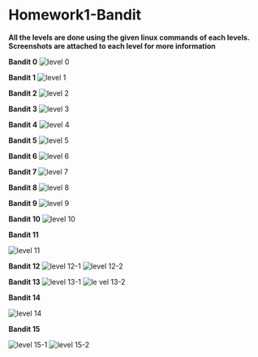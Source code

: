 # Homework1-Bandit

**All the levels are done using the given linux commands of each levels. Screenshots are attached to each level for more information**

**Bandit 0**
![level 0](https://cloud.githubusercontent.com/assets/18344974/14378856/1b170ac6-fd95-11e5-900b-204dd86c13e2.png)

**Bandit 1**
![level 1](https://cloud.githubusercontent.com/assets/18344974/14378858/1b1730a0-fd95-11e5-950c-afad4db259ad.png)

**Bandit 2**
![level 2](https://cloud.githubusercontent.com/assets/18344974/14378860/1b199066-fd95-11e5-89a3-c9f50124457f.png)

**Bandit 3**
![level 3](https://cloud.githubusercontent.com/assets/18344974/14378859/1b17b160-fd95-11e5-9b8b-ec7b65f6f4a4.png)

**Bandit 4**
![level 4](https://cloud.githubusercontent.com/assets/18344974/14378857/1b171c82-fd95-11e5-9d46-debaad09e60b.png)

**Bandit 5**
![level 5](https://cloud.githubusercontent.com/assets/18344974/14378861/1b28e2dc-fd95-11e5-9642-97868a3a41a5.png)

**Bandit 6**
![level 6](https://cloud.githubusercontent.com/assets/18344974/14378867/1b533276-fd95-11e5-9495-1701d66275fa.png)

**Bandit 7**
![level 7](https://cloud.githubusercontent.com/assets/18344974/14378863/1b4e10ac-fd95-11e5-879f-0001cb99579c.png)

**Bandit 8**
![level 8](https://cloud.githubusercontent.com/assets/18344974/14378862/1b4d6026-fd95-11e5-9ed6-83541423d81d.png)

**Bandit 9**
![level 9](https://cloud.githubusercontent.com/assets/18344974/14378865/1b4e5436-fd95-11e5-968d-2f55a0723935.png)

**Bandit 10**
![level 10](https://cloud.githubusercontent.com/assets/18344974/14378864/1b4e20ba-fd95-11e5-96d9-b62a87d0bfed.png)

**Bandit 11**

![level 11](https://cloud.githubusercontent.com/assets/18344974/14378866/1b4e6dfe-fd95-11e5-9a9c-5e289d98f1ad.png)

**Bandit 12**
![level 12-1](https://cloud.githubusercontent.com/assets/18344974/14378868/1b7e98ee-fd95-11e5-983c-dd5e5362847f.png)
![level 12-2](https://cloud.githubusercontent.com/assets/18344974/14378871/1b82867a-fd95-11e5-91c9-8cc466a62609.png)

**Bandit 13**
![level 13-1](https://cloud.githubusercontent.com/assets/18344974/14378869/1b7f6fc6-fd95-11e5-8939-86199bee302f.png)
![le vel 13-2](https://cloud.githubusercontent.com/assets/18344974/14378855/1b03189a-fd95-11e5-8c92-20f36cd07b10.png)

**Bandit 14**

![level 14](https://cloud.githubusercontent.com/assets/18344974/14378870/1b7f99ce-fd95-11e5-8c0f-2a29db95952a.png)

**Bandit 15**

![level 15-1](https://cloud.githubusercontent.com/assets/18344974/14378873/1b862faa-fd95-11e5-8bc9-f13bda393d67.png)
![level 15-2](https://cloud.githubusercontent.com/assets/18344974/14378872/1b829a66-fd95-11e5-8841-9cb7e7ec26f4.png)

